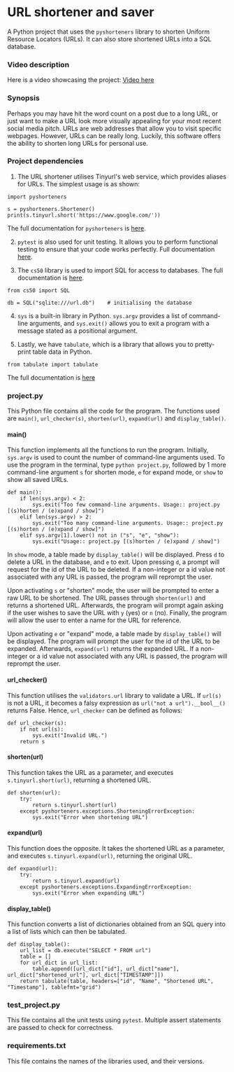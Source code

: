 # URL shortener and saver
A Python project that uses the `pyshorteners` library to shorten Uniform Resource Locators (URLs). It can also store shortened URLs into a SQL database.
### Video description
Here is a video showcasing the project: [Video here](https://youtu.be/bOgD4w0UkVY)
### Synopsis
Perhaps you may have hit the word count on a post due to a long URL, or just want to make a URL look more visually appealing for your most recent social media pitch. URLs are web addresses that allow you to visit specific webpages. However, URLs can be really long. Luckily, this software offers the ability to shorten long URLs for personal use.

### Project dependencies
1. The URL shortener utilises Tinyurl's web service, which provides aliases for URLs. The simplest usage is as shown:
```
import pyshorteners

s = pyshorteners.Shortener()
print(s.tinyurl.short('https://www.google.com/'))
```
The full documentation for `pyshorteners` is [here](https://pyshorteners.readthedocs.io/en/latest/).

2. `pytest` is also used for unit testing. It allows you to perform functional testing to ensure that your code works perfectly. Full documentation [here](https://docs.pytest.org/en/stable/).

3. The `cs50` library is used to import SQL for access to databases. The full documentation is [here](https://cs50.readthedocs.io/libraries/cs50/python/?highlight=sql).

```
from cs50 import SQL

db = SQL("sqlite:///url.db")    # initialising the database
```

4. `sys` is a built-in library in Python. `sys.argv` provides a list of command-line arguments, and `sys.exit()` allows you to exit a program with a message stated as a positional argument.

5. Lastly, we have `tabulate`, which is a library that allows you to pretty-print table data in Python.
```
from tabulate import tabulate
```

The full documentation is [here](https://pypi.org/project/tabulate/)

### project.py

This Python file contains all the code for the program. The functions used are `main()`, `url_checker(s)`, `shorten(url)`, `expand(url)` and `display_table()`.

#### main()
This function implements all the functions to run the program. Initially, `sys.argv` is used to count the number of command-line arguments used. To use the program in the terminal, type `python project.py`, followed by 1 more command-line argument `s` for shorten mode, `e` for expand mode, or `show` to show all saved URLs.
```
def main():
    if len(sys.argv) < 2:
        sys.exit("Too few command-line arguments. Usage:: project.py [(s)horten / (e)xpand / show]")
    elif len(sys.argv) > 2:
        sys.exit("Too many command-line arguments. Usage:: project.py [(s)horten / (e)xpand / show]")
    elif sys.argv[1].lower() not in ("s", "e", "show"):
        sys.exit("Usage:: project.py [(s)horten / (e)xpand / show]")
```
In `show` mode, a table made by `display_table()` will be displayed. Press `d` to delete a URL in the database, and `e` to exit. Upon pressing `d`, a prompt will request for the id of the URL to be deleted. If a non-integer or a id value not associated with any URL is passed, the program will reprompt the user.

Upon activating `s` or "shorten" mode, the user will be prompted to enter a raw URL to be shortened. The URL passes through `shorten(url)` and returns a shortened URL. Afterwards, the program will prompt again asking if the user wishes to save the URL with `y` (yes) or `n` (no). Finally, the program will allow the user to enter a name for the URL for reference.

Upon activating `e` or "expand" mode, a table made by `display_table()` will be displayed. The program will prompt the user for the id of the URL to be expanded. Afterwards, `expand(url)` returns the expanded URL. If a non-integer or a id value not associated with any URL is passed, the program will reprompt the user.

#### url_checker()
This function utilises the `validators.url` library to validate a URL. If `url(s)` is not a URL, it becomes a falsy expression as `url("not a url").__bool__()` returns False. Hence, `url_checker` can be defined as follows:
```
def url_checker(s):
    if not url(s):
        sys.exit("Invalid URL.")
    return s
```

#### shorten(url)
This function takes the URL as a parameter, and executes `s.tinyurl.short(url)`, returning a shortened URL.
```
def shorten(url):
    try:
        return s.tinyurl.short(url)
    except pyshorteners.exceptions.ShorteningErrorException:
        sys.exit("Error when shortening URL")
```

#### expand(url)
This function does the opposite. It takes the shortened URL as a parameter, and executes `s.tinyurl.expand(url)`, returning the original URL.
```
def expand(url):
    try:
        return s.tinyurl.expand(url)
    except pyshorteners.exceptions.ExpandingErrorException:
        sys.exit("Error when expanding URL")
```

#### display_table()
This function converts a list of dictionaries obtained from an SQL query into a list of lists which can then be tabulated.
```
def display_table():
    url_list = db.execute("SELECT * FROM url")
    table = []
    for url_dict in url_list:
        table.append([url_dict["id"], url_dict["name"], url_dict["shortened_url"], url_dict["TIMESTAMP"]])
    return tabulate(table, headers=["id", "Name", "Shortened URL", "Timestamp"], tablefmt="grid")
```

### test_project.py
This file contains all the unit tests using `pytest`. Multiple assert statements are passed to check for correctness.

### requirements.txt
This file contains the names of the libraries used, and their versions.

